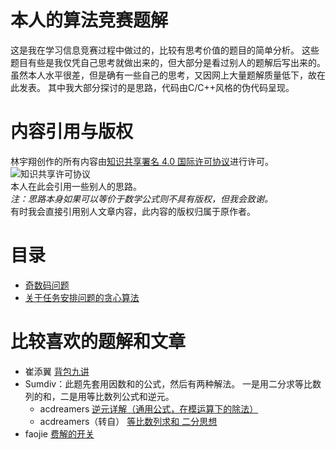 # 本人的算法竞赛题解
这是我在学习信息竞赛过程中做过的，比较有思考价值的题目的简单分析。
这些题目有些是我仅凭自己思考就做出来的，但大部分是看过别人的题解后写出来的。
虽然本人水平很差，但是确有一些自己的思考，又因网上大量题解质量低下，故在此发表。
其中我大部分探讨的是思路，代码由C/C++风格的伪代码呈现。

# 内容引用与版权
林宇翔创作的所有内容由[知识共享署名 4.0 国际许可协议](http://creativecommons.org/licenses/by/4.0/)进行许可。  
![知识共享许可协议](https://i.creativecommons.org/l/by/4.0/88x31.png)  
本人在此会引用一些别人的思路。  
*注：思路本身如果可以等价于数学公式则不具有版权，但我会致谢。*  
有时我会直接引用别人文章内容，此内容的版权归属于原作者。

# 目录
* [奇数码问题](./notes/odd_puzzle.md)  
* [关于任务安排问题的贪心算法](./notes/task_greedy.md)

# 比较喜欢的题解和文章
* 崔添翼 [背包九讲](https://github.com/tianyicui/pack)
* Sumdiv：此题先套用因数和的公式，然后有两种解法。
          一是用二分求等比数列的和，二是用等比数列公式和逆元。
  * acdreamers [逆元详解（通用公式，在模运算下的除法）](https://blog.csdn.net/acdreamers/article/details/8220787)
  * acdreamers（转自） [等比数列求和 二分思想](https://www.cnblogs.com/stranger-/p/8999382.html)
* faojie [费解的开关](https://blog.csdn.net/ssl_zyc/article/details/81623774)


